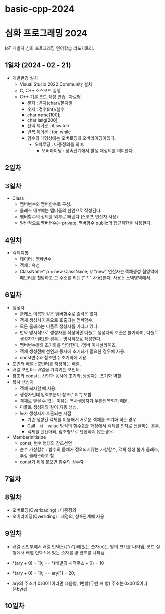 # basic-cpp-2024
# 심화 프로그래밍 2024
IoT 개발자 심화 프로그래밍 언어학습 리포지토리.

## 1일차 (2024 - 02 - 21)
- 개발환경 설치
	- Visual Studio 2022 Community 설치
	- C, C++ 소스코드 실행
   	- C++ 기본 코드 작성 연습 
	-자료형
  		- 문자 : 문자(char)/문자열
  	 	- 숫자 : 정수(int)/실수
   	 	- char name[100];
   	  	- char lang[200];
   	  - 선택 제어문 : if,switch
   	  - 반복 제어문 : for, while
   	  - 함수의 다형성에는 오버로딩과 오버라이딩이있다.
   	  	- 오버로딩 : 다중정의를 의미.
   	    	- 오버라이딩 : 상속관계에서 발생 재정의를 의미한다.
 
   	   
## 2일차 

## 3일차
- Class
	- 멤버변수와 멤버함수로 구성.
   	- 클래스 내부에는 멤버들의 선언으로 작성된다.
   	- 멤버함수의 정의를 외부로 빼낸다.(스코프 연산자 사용)
	- 일반적으로 멤버변수는 private,  멤버함수 public의 접근제한을 사용한다.
## 4일차
- 객체지향
	- 데이터 : 멤버변수
 	- 객체 : 속성
	- ClassName* p = new ClassName; // "new" 연산자는 객체생성 힙영역에 메모리를 할당하고 그 주소를  리턴 (" * " 사용)한다. 
	  사용은 스택영역에서.
## 6일차
- 생성자
  	- 클래스 이름과 같은 멤버함수로 출력은 없다.
  	- 객체 생성시 자동으로 호출되는 멤버함수.
  	- 모든 클래스는 디폴트 생성자를 가지고 있다.
  	- 만약 명시적으로 생성자를 작성하면 디폴트 생성자의 호출은 불가하며, 디폴트 생성자가 필요한 경우는 명시적으로 작성한다.
  	- 멤버변수들의 초기화를 담당한다.
  -멤버 이니셜라이즈
	- 객체 생성전에 선언과 동시에 초기화가 필요한 경우에 사용.
	- const변수와 참조변수 초기화에 사용.
 - 포인터 배열 : 포인터를 저장하는 배열.
 - 배열 포인터 : 배열을 가리키는 포인터.
 - 참조와 const는 선언과 동시에 초기화, 생성자는 초기화 역할.
 - 복사 생성자
	- 객체 복사할 때 사용.
   	- 생성자인데 입력부분이 참조(" & ") 포함.
   	- 객체로 받을 수 없는 이유는 복사생성자가 무한반복되기 때문.
   	- 디폴트 생성자와 같이 자동 생성.
   	- 복사 생성자가 호출되는 시점
   		- 기존 생성된 객체를 이용해서 새로운 객체를 초기화 하는 경우.
   	   	- Call - bt - value 방식의 함수호출 과정에서 객체를 인자로 전달하는 경우.
   	   	- 객체를 반환하되, 참조형으로 반환하지 않는경우.
 - Memberinitialize
   	- const, 변수 형태의 참조선언
   	- 순수 가상함수 : 함수의 몸체가 정의되지않는  가상함수, 객체 생성 불가 클래스, 추상 클래스라고 함
   	- const가 뒤에 붙으면 함수의 상수화

## 7일차 

## 8일차 
- 오버로딩(Overloading) : 다중정의
- 오버라이딩(Overriding) : 재정의, 상속관계에 사용

## 9일차 
- 배열 선언부에서 배열 인덱스(["n"])에 있는 숫자(n)는 방의 크기를 나타냄, 코드 실행에서 배열 인덱스에 있는 숫자를 방 번호를 나타냄
- *(ary + 0) = 10; == *(배열의 시작주소 + 0) = 10
- *(ary + 0) = 10; == ary[1] = 20;

- ary의 주소가 0x0011이라면 다음방, 1번방(두번 째 방) 주소는 0x0015이다(4byte)

## 10일차 
 
 
 
